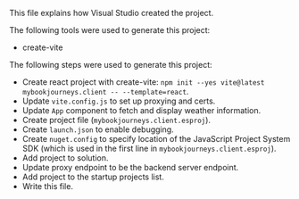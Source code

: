 This file explains how Visual Studio created the project.

The following tools were used to generate this project:
- create-vite

The following steps were used to generate this project:
- Create react project with create-vite: `npm init --yes vite@latest mybookjourneys.client -- --template=react`.
- Update `vite.config.js` to set up proxying and certs.
- Update `App` component to fetch and display weather information.
- Create project file (`mybookjourneys.client.esproj`).
- Create `launch.json` to enable debugging.
- Create `nuget.config` to specify location of the JavaScript Project System SDK (which is used in the first line in `mybookjourneys.client.esproj`).
- Add project to solution.
- Update proxy endpoint to be the backend server endpoint.
- Add project to the startup projects list.
- Write this file.
